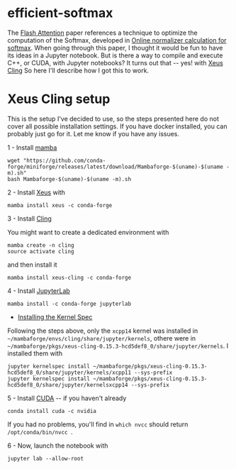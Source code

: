 # efficient-softmax

The [Flash Attention](https://arxiv.org/abs/2205.14135) paper references a technique to optimize the computation of the Softmax, developed in [Online normalizer calculation for softmax](https://arxiv.org/pdf/1805.02867). When going through this paper, I thought it would be fun to have its ideas in a Jupyter notebook. But is there a way to compile and execute C++, or CUDA, with Jupyter notebooks? It turns out that -- yes! with [Xeus Cling](https://github.com/jupyter-xeus/xeus-cling) So here I'll describe how I got this to work.

# Xeus Cling setup

This is the setup I've decided to use, so the steps presented here do not cover all possible installation settings. If you have docker installed, you can probably just go for it. Let me know if you have any issues.

1 - Install [mamba](https://mamba.readthedocs.io/en/latest/mamba-installation.html#mamba-install)


```
wget "https://github.com/conda-forge/miniforge/releases/latest/download/Mambaforge-$(uname)-$(uname -m).sh"
bash Mambaforge-$(uname)-$(uname -m).sh
```

2 - Install [Xeus](https://github.com/jupyter-xeus/xeus) with

```
mamba install xeus -c conda-forge
```

3 - Install [Cling]( https://github.com/jupyter-xeus/xeus-cling) 

You might want to create a dedicated environment with

```
mamba create -n cling  
source activate cling
```

and then install it

```
mamba install xeus-cling -c conda-forge
```

4 - Install [JupyterLab]( https://pypi.org/project/jupyterlab/)

```
mamba install -c conda-forge jupyterlab
```

  - [Installing the Kernel Spec](https://xeus-cling.readthedocs.io/en/latest/installation.html#installing-the-kernel-spec:~:text=nmake%0Anmake%20install-,Installing%20the%20Kernel%20Spec,-%C2%B6)

Following the steps above, only the ``xcpp14`` kernel was installed in ``~/mambaforge/envs/cling/share/jupyter/kernels``, othere were 
 in ``~/mambaforge/pkgs/xeus-cling-0.15.3-hcd5def8_0/share/jupyter/kernels``. I installed them with

```
jupyter kernelspec install ~/mambaforge/pkgs/xeus-cling-0.15.3-hcd5def8_0/share/jupyter/kernels/xcpp11 --sys-prefix
jupyter kernelspec install ~/mambaforge/pkgs/xeus-cling-0.15.3-hcd5def8_0/share/jupyter/kernelsxcpp14 --sys-prefix
```

5 - Install [CUDA](https://docs.nvidia.com/cuda/cuda-installation-guide-microsoft-windows/index.html#using-conda-to-install-the-cuda-software) -- if you haven't already

```
conda install cuda -c nvidia
```

If you had no problems, you'll find in ``which nvcc`` should return ``/opt/conda/bin/nvcc ``.

6 - Now, launch the notebook with 

```
jupyter lab --allow-root
```

